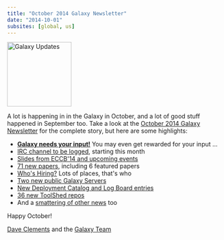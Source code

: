 ```yaml
---
title: "October 2014 Galaxy Newsletter"
date: "2014-10-01"
subsites: [global, us]
---
```

<div class='right'>
<a href='/galaxy-updates/2014-10/'><img src="/images/logos/GalaxyUpdate200.png" alt="Galaxy Updates" width=150 /></a>
</div>

A lot is happening in in the Galaxy in October, and a lot of good stuff happened in September too.  Take a look at the [October 2014 Galaxy Newsletter](/galaxy-updates/2014-10/) for the complete story, but here are some highlights:

* **[Galaxy needs your input!](/galaxy-updates/2014-10/#galaxy-needs-your-input)**  You may even get rewarded for your input ...
* [IRC channel to be logged](/galaxy-updates/2014-10/#irc-channel-policy-change), starting this month
* [Slides from ECCB'14 and upcoming events](/galaxy-updates/2014-10/#events)
* [71 new papers](/galaxy-updates/2014-10/#new-papers), including 6 featured papers
* [Who's Hiring?](/galaxy-updates/2014-10/#whos-hiring) Lots of places, that's who
* [Two new public Galaxy Servers](/galaxy-updates/2014-10/#new-public-servers)
* [New Deployment Catalog and Log Board entries](/galaxy-updates/2014-10/#community-galaxy-hubs)
* [36 new ToolShed repos](/galaxy-updates/2014-10/#toolshed-contribution)
* And a [smattering of other news](/galaxy-updates/2014-10/#other-news) too

Happy October!

[Dave Clements](/people/dave-clements/) and the [Galaxy Team](/galaxy-team/)
